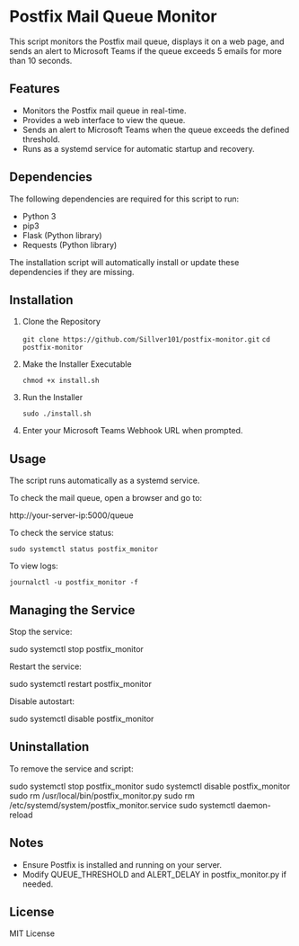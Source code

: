 # Postfix Mail Queue Monitor

This script monitors the Postfix mail queue, displays it on a web page, and sends an alert to Microsoft Teams if the queue exceeds 5 emails for more than 10 seconds.

## Features

- Monitors the Postfix mail queue in real-time.
- Provides a web interface to view the queue.
- Sends an alert to Microsoft Teams when the queue exceeds the defined threshold.
- Runs as a systemd service for automatic startup and recovery.

## Dependencies

The following dependencies are required for this script to run:

- Python 3
- pip3
- Flask (Python library)
- Requests (Python library)

The installation script will automatically install or update these dependencies if they are missing.

## Installation

1. Clone the Repository

   `git clone https://github.com/Sillver101/postfix-monitor.git`
   `cd postfix-monitor`

2. Make the Installer Executable

   `chmod +x install.sh`

3. Run the Installer

   `sudo ./install.sh`

4. Enter your Microsoft Teams Webhook URL when prompted.

## Usage

The script runs automatically as a systemd service.

To check the mail queue, open a browser and go to:

   http://your-server-ip:5000/queue

To check the service status:

   `sudo systemctl status postfix_monitor`

To view logs:

   `journalctl -u postfix_monitor -f`

## Managing the Service

Stop the service:

   sudo systemctl stop postfix_monitor

Restart the service:

   sudo systemctl restart postfix_monitor

Disable autostart:

   sudo systemctl disable postfix_monitor

## Uninstallation

To remove the service and script:

   sudo systemctl stop postfix_monitor
   sudo systemctl disable postfix_monitor
   sudo rm /usr/local/bin/postfix_monitor.py
   sudo rm /etc/systemd/system/postfix_monitor.service
   sudo systemctl daemon-reload

## Notes

- Ensure Postfix is installed and running on your server.
- Modify QUEUE_THRESHOLD and ALERT_DELAY in postfix_monitor.py if needed.

## License

MIT License
